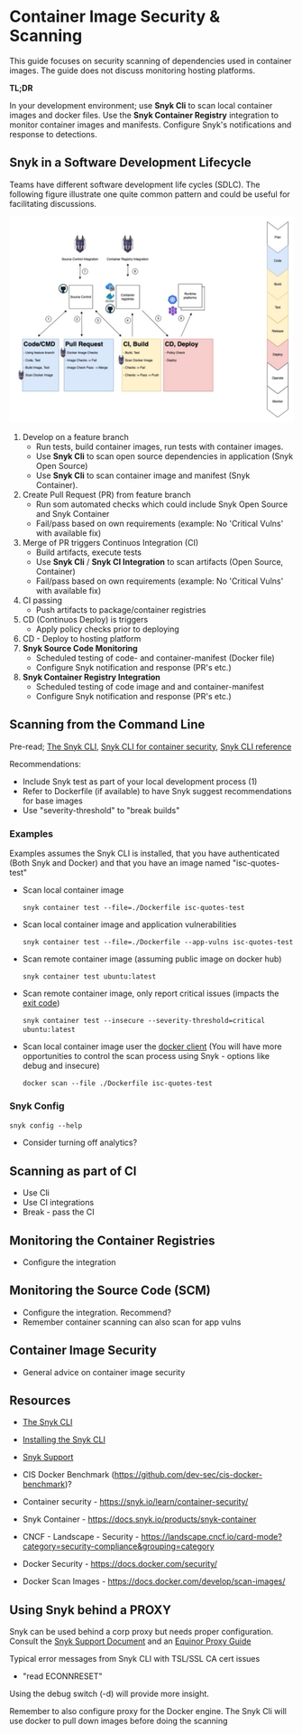 # Container Image Security & Scanning

This guide focuses on security scanning of dependencies used in container images. The guide does not discuss monitoring hosting platforms.

**TL;DR**

In your development environment; use **Snyk Cli** to scan local container images and docker files. Use the **Snyk Container Registry** integration to monitor container images and manifests. Configure Snyk's notifications and response to detections.

## Snyk in a Software Development Lifecycle

Teams have different software development life cycles (SDLC). The following figure illustrate one quite common pattern and could be useful for facilitating discussions.

![Snyk in the SDLC](images/Snyk-SDLC-Container.jpg)

1) Develop on a feature branch
   * Run tests, build container images, run tests with container images.
   * Use **Snyk Cli** to scan open source dependencies in application (Snyk Open Source)
   * Use **Snyk Cli** to scan container image and manifest (Snyk Container).
2) Create Pull Request (PR) from feature branch
   * Run som automated checks which could include Snyk Open Source and Snyk Container
   * Fail/pass based on own requirements (example: No 'Critical Vulns' with available fix)
3) Merge of PR triggers Continuos Integration (CI)
   * Build artifacts, execute tests
   * Use **Snyk Cli** / **Snyk CI Integration** to scan artifacts (Open Source, Container)
   * Fail/pass based on own requirements (example: No 'Critical Vulns' with available fix)
4) CI passing
   * Push artifacts to package/container registries
5) CD (Continuos Deploy) is triggers
   * Apply policy checks prior to deploying
6) CD - Deploy to hosting platform
7) **Snyk Source Code Monitoring**
   * Scheduled testing of code- and container-manifest (Docker file)
   * Configure Snyk notification and response (PR's etc.)
8) **Snyk Container Registry Integration**
   * Scheduled testing of code image and and container-manifest
   * Configure Snyk notification and response (PR's etc.)

## Scanning from the Command Line

Pre-read; [The Snyk CLI](https://docs.snyk.io/snyk-cli), [Snyk CLI for container security](https://docs.snyk.io/products/snyk-container/snyk-cli-for-container-security), [Snyk CLI reference](https://docs.snyk.io/snyk-cli/cli-reference#options)

Recommendations:

* Include Snyk test as part of your local development process (1)
* Refer to Dockerfile (if available) to have Snyk suggest recommendations for base images
* Use "severity-threshold" to "break builds"

### Examples

Examples assumes the Snyk CLI is installed, that you have authenticated (Both Snyk and Docker) and that you have an image named "isc-quotes-test"

* Scan local container image
  
   ```shell
   snyk container test --file=./Dockerfile isc-quotes-test
   ```

* Scan local container image and application vulnerabilities

   ```shell
   snyk container test --file=./Dockerfile --app-vulns isc-quotes-test
   ```

* Scan remote container image (assuming public image on docker hub)

   ```shell
   snyk container test ubuntu:latest
   ```

* Scan remote container image, only report critical issues (impacts the [exit code](https://docs.snyk.io/snyk-cli/cli-reference#exit-codes))

   ```shell
   snyk container test --insecure --severity-threshold=critical ubuntu:latest
   ```

* Scan local container image user the [docker client](https://docs.docker.com/engine/scan/) (You will have more opportunities to control the scan process using Snyk - options like debug and insecure)
  
   ```shell
   docker scan --file ./Dockerfile isc-quotes-test
   ```


### Snyk Config

   ```shell
   snyk config --help
   ```

* Consider turning off analytics?

## Scanning as part of CI

* Use Cli
* Use CI integrations
* Break - pass the CI

## Monitoring the Container Registries

* Configure the integration

## Monitoring the Source Code (SCM)

* Configure the integration. Recommend?
* Remember container scanning can also scan for app vulns

## Container Image Security

* General advice on container image security

## Resources

* [The Snyk CLI](https://docs.snyk.io/snyk-cli)
* [Installing the Snyk CLI](https://docs.snyk.io/snyk-cli/install-the-snyk-cli)
* [Snyk Support](https://support.snyk.io/hc/en-us)

* CIS Docker Benchmark (https://github.com/dev-sec/cis-docker-benchmark)?
* Container security - https://snyk.io/learn/container-security/
* Snyk Container - https://docs.snyk.io/products/snyk-container
* CNCF - Landscape - Security - https://landscape.cncf.io/card-mode?category=security-compliance&grouping=category
* Docker Security - https://docs.docker.com/security/
* Docker Scan Images - https://docs.docker.com/develop/scan-images/

## Using Snyk behind a PROXY

Snyk can be used behind a corp proxy but needs proper configuration. Consult the [Snyk Support Document](https://support.snyk.io/hc/en-us/articles/360000925358-How-can-I-use-Snyk-behind-a-proxy-) and an [Equinor Proxy Guide](https://github.com/equinor/protecting-apis-web-apps/blob/main/Support/proxy.md)

Typical error messages from Snyk CLI with TSL/SSL CA cert issues
- "read ECONNRESET"

Using the debug switch (-d) will provide more insight.

Remember to also configure proxy for the Docker engine. The Snyk Cli will use docker to pull down images before doing the scanning